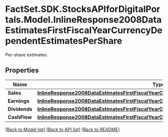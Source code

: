 # FactSet.SDK.StocksAPIforDigitalPortals.Model.InlineResponse2008DataEstimatesFirstFiscalYearCurrencyDependentEstimatesPerShare
Per-share estimates.

## Properties

Name | Type | Description | Notes
------------ | ------------- | ------------- | -------------
**Sales** | [**InlineResponse2008DataEstimatesFirstFiscalYearCurrencyDependentEstimatesPerShareSales**](InlineResponse2008DataEstimatesFirstFiscalYearCurrencyDependentEstimatesPerShareSales.md) |  | [optional] 
**Earnings** | [**InlineResponse2008DataEstimatesFirstFiscalYearCurrencyDependentEstimatesPerShareEarnings**](InlineResponse2008DataEstimatesFirstFiscalYearCurrencyDependentEstimatesPerShareEarnings.md) |  | [optional] 
**Dividends** | [**InlineResponse2008DataEstimatesFirstFiscalYearCurrencyDependentEstimatesPerShareDividends**](InlineResponse2008DataEstimatesFirstFiscalYearCurrencyDependentEstimatesPerShareDividends.md) |  | [optional] 
**CashFlow** | [**InlineResponse2008DataEstimatesFirstFiscalYearCurrencyDependentEstimatesPerShareCashFlow**](InlineResponse2008DataEstimatesFirstFiscalYearCurrencyDependentEstimatesPerShareCashFlow.md) |  | [optional] 

[[Back to Model list]](../README.md#documentation-for-models) [[Back to API list]](../README.md#documentation-for-api-endpoints) [[Back to README]](../README.md)

